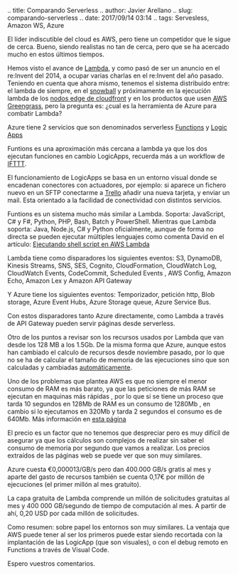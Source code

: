 .. title: Comparando Serverless
.. author: Javier Arellano
.. slug: comparando-serverless
.. date: 2017/09/14 03:14
.. tags: Servesless, Amazon WS, Azure

El líder indiscutible del cloud es AWS, pero tiene un competidor que le sigue de cerca. Bueno, siendo realistas no tan de cerca, pero que se ha acercado mucho en estos últimos tiempos. 

Hemos visto el avance de [Lambda](https://aws.amazon.com/es/lambda/details/), y como pasó de ser un anuncio en el re:Invent del 2014, a ocupar varias charlas en el re:Invent del año pasado. Teniendo en cuenta que ahora mismo, tenemos el sistema distribuido entre: el lambda de siempre, en el [snowball](https://aws.amazon.com/es/snowball/details/) y próximamente en  la ejecución lambda de los [nodos edge de cloudfront](https://pages.awscloud.com/lambda-at-edge-preview.html)  y en los productos que usen [AWS Greengrass](https://aws.amazon.com/es/greengrass/),  pero la pregunta es: ¿cual es la herramienta de Azure para combatir Lambda?

<!-- TEASER_END -->

Azure tiene 2 servicios que son denominados serverless [Functions](https://azure.microsoft.com/es-es/services/functions/) y [Logic Apps](https://azure.microsoft.com/es-es/services/logic-apps/)

Funtions es una aproximación más cercana a lambda ya que los dos ejecutan funciones en cambio LogicApps, recuerda más a un workflow de [IFTTT](https://ifttt.com).

El funcionamiento de LogicApps se basa en un entorno visual donde se encadenan conectores con actuadores, por ejemplo: si aparece un fichero nuevo en un SFTP conectarme a [Trello](https://trello.com) añadir una nueva tarjeta, y enviar un mail. Esta orientado a la facilidad de conectividad con distintos servicios.

Funtions es un sistema mucho más similar a Lambda. Soporta: JavaScript, C# y F#, Python, PHP, Bash, Batch y PowerShell. Mientras que Lambda soporta: Java, Node.js, C# y Python oficialmente, aunque de forma no directa se pueden ejecutar múltiples lenguajes como comenta David en el artículo: [Ejecutando shell script en AWS Lambda](http://www.entredevyops.es/posts/shellscript-lambda.html)

Lambda tiene como disparadores los siguientes eventos: S3, DynamoDB, Kinesis Streams, SNS, SES, Cognito, CloudFormation, CloudWatch Log, CloudWatch Events, CodeCommit, Scheduled Events , AWS Config, Amazon Echo, Amazon Lex y Amazon API Gateway

Y Azure tiene los siguientes eventos: Temporizador, petición http, Blob storage, Azure Event Hubs, Azure Storage queue, Azure Service Bus.

Con estos disparadores tanto Azure directamente, como Lambda a través de API Gateway pueden servir páginas desde serverless.

Otro de los puntos a revisar son los recursos usados por Lambda que van desde los 128 MB a los 1.5Gb. De la misma forma que Azure, aunque estos han cambiado el calculo de recursos desde  noviembre pasado, por lo que no se ha de calcular el tamaño de memoria de las ejecuciones sino que son calculadas y cambiadas [automáticamente](https://blogs.msdn.microsoft.com/appserviceteam/2016/11/15/making-azure-functions-more-serverless/).

Uno de los problemas que plantea AWS es que no siempre el menor consumo de RAM es más barato, ya que las peticiones de más RAM se ejecutan en maquinas más rápidas , por lo que si se tiene un proceso que tarda 10 segundos en 128Mb de RAM es un consumo de 1280Mb , en cambio si lo ejecutamos en 320Mb y tarda 2 segundos el consumo es de 640Mb. Más información en [esta página](https://serverless.zone/my-accidental-3-5x-speed-increase-of-aws-lambda-functions-6d95351197f3#.xcf9f6af3)

El precio es un factor que no tenemos que despreciar pero es muy difícil de asegurar ya que los cálculos son complejos de realizar sin saber el consumo de memoria por segundo que vamos a realizar. Los precios extraídos de las páginas web se puede ver que son muy similares.

Azure cuesta €0,000013/GB/s pero dan 400.000 GB/s gratis al mes y aparte del gasto de recursos también se cuenta 0,17€ por millón de ejecuciones (el primer millón al mes gratuito).

La capa gratuita de Lambda comprende un millón de solicitudes gratuitas al mes y 400 000 GB/segundo de tiempo de computación al mes. A partir de ahí, 0,20 USD por cada millón de solicitudes.

Como resumen: sobre papel los entornos son muy similares. La ventaja que AWS puede tener al ser los primeros puede estar siendo recortada con la implantación de las LogicApp (que son visuales), o con el debug remoto en Functions a través de Visual Code.

Espero vuestros comentarios.

